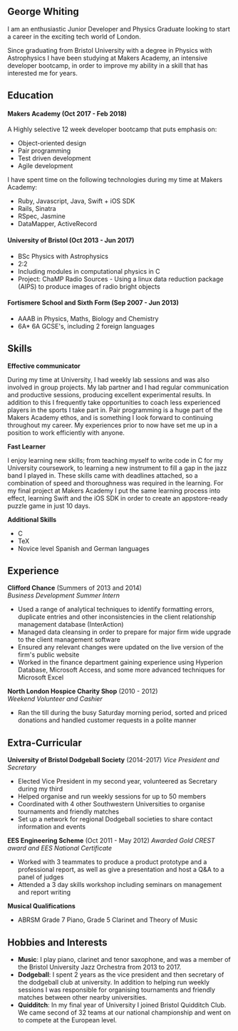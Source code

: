 ## George Whiting

I am an enthusiastic Junior Developer and Physics Graduate looking to start a career in the exciting tech world of London.

Since graduating from Bristol University with a degree in Physics with Astrophysics I have been studying at Makers Academy, an intensive developer bootcamp, in order to improve my ability in a skill that has interested me for years.

## Education

#### Makers Academy (Oct 2017 - Feb 2018)

A Highly selective 12 week developer bootcamp that puts emphasis on:

- Object-oriented design
- Pair programming
- Test driven development
- Agile development

I have spent time on the following technologies during my time at Makers Academy:

- Ruby, Javascript, Java, Swift + iOS SDK
- Rails, Sinatra
- RSpec, Jasmine
- DataMapper, ActiveRecord


#### University of Bristol (Oct 2013 - Jun 2017)

- BSc Physics with Astrophysics
- 2:2
- Including modules in computational physics in C
- Project: ChaMP Radio Sources - Using a linux data reduction package (AIPS) to produce images of radio bright objects

#### Fortismere School and Sixth Form (Sep 2007 - Jun 2013)

- AAAB in Physics, Maths, Biology and Chemistry
- 6A* 6A GCSE's, including 2 foreign languages

## Skills

**Effective communicator**

During my time at University, I had weekly lab sessions and was also involved in group projects. My lab partner and I had regular communication and productive sessions, producing excellent experimental results. In addition to this I frequently take opportunities to coach less experienced players in the sports I take part in. Pair programming is a huge part of the Makers Academy ethos, and is something I look forward to continuing throughout my career. My experiences prior to now have set me up in a position to work efficiently with anyone.

**Fast Learner**

I enjoy learning new skills; from teaching myself to write code in C for my University coursework, to learning a new instrument to fill a gap in the jazz band I played in. These skills came with deadlines attached, so a combination of speed and thoroughness was required in the learning. For my final project at Makers Academy I put the same learning process into effect, learning Swift and the iOS SDK in order to create an appstore-ready puzzle game in just 10 days.

**Additional Skills**

- C
- TeX
- Novice level Spanish and German languages

<!-- #### Fast Learner

Descriptive paragraph of how capable you are at this skill and, if relevant, how it has developed.

- Experience
- Achievements
- Evidence

- teach myself languages + instruments
- learn tactics fast?

#### Time management

- project, computational coursework + EQC


#### Confident communicator
- retail job, engineering project, lab work etc

#### Additional Skills
- C
- Agile, TDD, OOP
- TeX
- Novice level Spanish and German languages -->


## Experience

**Clifford Chance** (Summers of 2013 and 2014)    
*Business Development Summer Intern*
- Used a range of analytical techniques to identify formatting errors, duplicate entries and other inconsistencies in the client relationship management database (InterAction)
- Managed data cleansing in order to prepare for major firm wide upgrade to the client management software
- Ensured any relevant changes were updated on the live version of the firm's public website
- Worked in the finance department gaining experience using Hyperion Database, Microsoft Access, and some more advanced techniques for Microsoft Excel  

**North London Hospice Charity Shop** (2010 - 2012)   
*Weekend Volunteer and Cashier*

- Ran the till during the busy Saturday morning period, sorted and priced donations and handled customer requests in a polite manner

## Extra-Curricular

**University of Bristol Dodgeball Society** (2014-2017)
*Vice President and Secretary*
- Elected Vice President in my second year, volunteered as Secretary during my third
- Helped organise and run weekly sessions for up to 50 members
- Coordinated with 4 other Southwestern Universities to organise tournaments and friendly matches
- Set up a network for regional Dodgeball societies to share contact information and events


**EES Engineering Scheme** (Oct 2011 - May 2012)
*Awarded Gold CREST award and EES National Certificate*
- Worked with 3 teammates to produce a product prototype and a professional report, as well as give a presentation and host a Q&A to a panel of judges
- Attended a 3 day skills workshop including seminars on management and report writing

**Musical Qualifications**
- ABRSM Grade 7 Piano, Grade 5 Clarinet and Theory of Music

## Hobbies and Interests

- **Music**: I play piano, clarinet and tenor saxophone, and was a member of the Bristol University Jazz Orchestra from 2013 to 2017.
- **Dodgeball**: I spent 2 years as the vice president and then secretary of the dodgeball club at university. In addition to helping run weekly sessions I was responsible for organising tournaments and friendly matches between other nearby universities.
- **Quidditch**: In my final year of University I joined Bristol Quidditch Club. We came second of 32 teams at our national championship and went on to compete at the European level.
